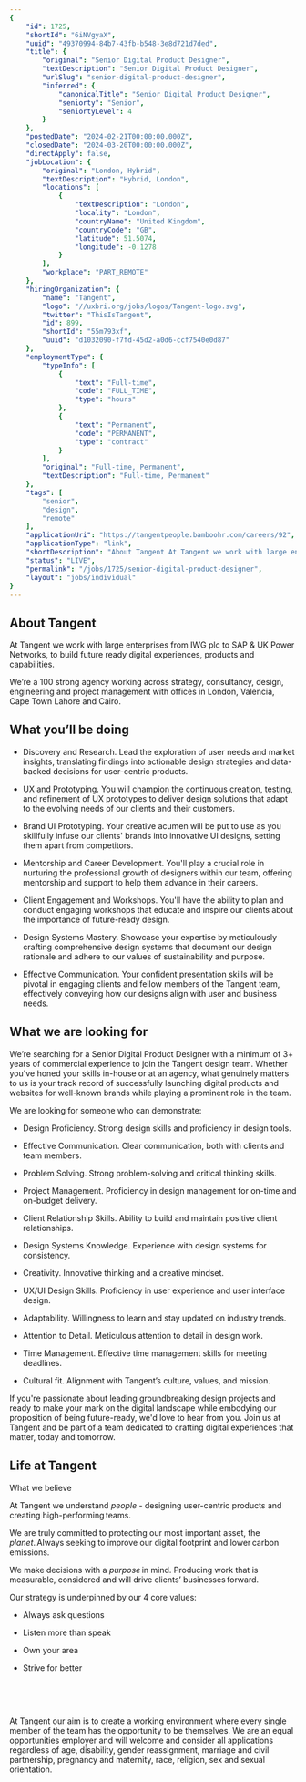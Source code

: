 ```yaml
---
{
	"id": 1725,
	"shortId": "6iNVgyaX",
	"uuid": "49370994-84b7-43fb-b548-3e8d721d7ded",
	"title": {
		"original": "Senior Digital Product Designer",
		"textDescription": "Senior Digital Product Designer",
		"urlSlug": "senior-digital-product-designer",
		"inferred": {
			"canonicalTitle": "Senior Digital Product Designer",
			"seniorty": "Senior",
			"seniortyLevel": 4
		}
	},
	"postedDate": "2024-02-21T00:00:00.000Z",
	"closedDate": "2024-03-20T00:00:00.000Z",
	"directApply": false,
	"jobLocation": {
		"original": "London, Hybrid",
		"textDescription": "Hybrid, London",
		"locations": [
			{
				"textDescription": "London",
				"locality": "London",
				"countryName": "United Kingdom",
				"countryCode": "GB",
				"latitude": 51.5074,
				"longitude": -0.1278
			}
		],
		"workplace": "PART_REMOTE"
	},
	"hiringOrganization": {
		"name": "Tangent",
		"logo": "//uxbri.org/jobs/logos/Tangent-logo.svg",
		"twitter": "ThisIsTangent",
		"id": 899,
		"shortId": "55m793xf",
		"uuid": "d1032090-f7fd-45d2-a0d6-ccf7540e0d87"
	},
	"employmentType": {
		"typeInfo": [
			{
				"text": "Full-time",
				"code": "FULL_TIME",
				"type": "hours"
			},
			{
				"text": "Permanent",
				"code": "PERMANENT",
				"type": "contract"
			}
		],
		"original": "Full-time, Permanent",
		"textDescription": "Full-time, Permanent"
	},
	"tags": [
		"senior",
		"design",
		"remote"
	],
	"applicationUri": "https://tangentpeople.bamboohr.com/careers/92",
	"applicationType": "link",
	"shortDescription": "About Tangent At Tangent we work with large enterprises from IWG plc to SAP UK Power Networks, to build future ready digital experiences, products and capabilities. We’re’ a 100 strong agency",
	"status": "LIVE",
	"permalink": "/jobs/1725/senior-digital-product-designer",
	"layout": "jobs/individual"
}
---
```

<h2>About Tangent &nbsp;</h2><p>At Tangent we work with large enterprises from IWG plc to SAP &amp; UK Power Networks, to build future ready digital experiences, products and capabilities.&nbsp;&nbsp;</p><p>We’re a 100 strong agency working across strategy, consultancy, design, engineering and project management with offices in London, Valencia, Cape Town Lahore and Cairo.&nbsp;&nbsp;</p><h2>What you’ll be doing&nbsp;</h2><ul><li><p>Discovery and Research. Lead the exploration of user needs and market insights, translating findings into actionable design strategies and data-backed decisions for user-centric products.&nbsp;</p></li><li><p>UX and Prototyping. You will champion the continuous creation, testing, and refinement of UX prototypes to deliver design solutions that adapt to the evolving needs of our clients and their customers.&nbsp;</p></li><li><p>Brand UI Prototyping. Your creative acumen will be put to use as you skillfully infuse our clients' brands into innovative UI designs, setting them apart from competitors.&nbsp;</p></li><li><p>Mentorship and Career Development. You'll play a crucial role in nurturing the professional growth of designers within our team, offering mentorship and support to help them advance in their careers.&nbsp;</p></li><li><p>Client Engagement and Workshops. You'll have the ability to plan and conduct engaging workshops that educate and inspire our clients about the importance of future-ready design.&nbsp;</p></li><li><p>Design Systems Mastery. Showcase your expertise by meticulously crafting comprehensive design systems that document our design rationale and adhere to our values of sustainability and purpose.&nbsp;</p></li><li><p>Effective Communication. Your confident presentation skills will be pivotal in engaging clients and fellow members of the Tangent team, effectively conveying how our designs align with user and business needs.&nbsp;&nbsp;</p></li></ul><h2>What we are looking for &nbsp;</h2><p>We’re searching for a Senior Digital Product Designer with a minimum of 3+ years of commercial experience to join the Tangent design team. Whether you've honed your skills in-house or at an agency, what genuinely matters to us is your track record of successfully launching digital products and websites for well-known brands while playing a prominent role in the team.&nbsp;</p><p>We are looking for someone who can demonstrate:&nbsp;&nbsp;&nbsp;</p><ul><li><p>Design Proficiency. Strong design skills and proficiency in design tools.&nbsp;</p></li><li><p>Effective Communication. Clear communication, both with clients and team members.&nbsp;</p></li><li><p>Problem Solving. Strong problem-solving and critical thinking skills.&nbsp;</p></li></ul><ul><li><p>Project Management. Proficiency in design management for on-time and on-budget delivery.&nbsp;</p></li><li><p>Client Relationship Skills. Ability to build and maintain positive client relationships.&nbsp;</p></li><li><p>Design Systems Knowledge. Experience with design systems for consistency.&nbsp;</p></li><li><p>Creativity. Innovative thinking and a creative mindset.&nbsp;</p></li><li><p>UX/UI Design Skills. Proficiency in user experience and user interface design.&nbsp;&nbsp;</p></li><li><p>Adaptability. Willingness to learn and stay updated on industry trends.&nbsp;</p></li><li><p>Attention to Detail. Meticulous attention to detail in design work.&nbsp;</p></li><li><p>Time Management. Effective time management skills for meeting deadlines.&nbsp;</p></li><li><p>Cultural fit. Alignment with Tangent’s culture, values, and mission.&nbsp;</p></li></ul><p>If you're passionate about leading groundbreaking design projects and ready to make your mark on the digital landscape while embodying our proposition of being future-ready, we'd love to hear from you. Join us at Tangent and be part of a team dedicated to crafting digital experiences that matter, today and tomorrow.&nbsp;</p><h2>Life at Tangent&nbsp;</h2><p>What we believe&nbsp;</p><p>At Tangent we understand <em>people</em> - designing user-centric products and creating high-performing teams. &nbsp;</p><p>We are truly committed to protecting our most important asset, the <em>planet</em>. Always seeking to improve our digital footprint and lower carbon emissions. &nbsp;</p><p>We make decisions with a <em>purpose</em> in mind. Producing work that is measurable, considered and will drive clients’ businesses forward. &nbsp;</p><p>Our strategy is underpinned by our 4 core values:  &nbsp;</p><ul><li><p>Always ask questions ​ &nbsp;</p></li><li><p>Listen more than speak ​ &nbsp;</p></li><li><p>Own your area ​ &nbsp;</p></li><li><p>Strive for better &nbsp;</p></li></ul><p>&nbsp;</p><p>&nbsp;</p><p>At Tangent our aim is to create a working environment where every single member of the team has the opportunity to be themselves. We are an equal opportunities employer and will welcome and consider all applications regardless of age, disability, gender reassignment, marriage and civil partnership, pregnancy and maternity, race, religion, sex and sexual orientation. &nbsp;</p>
